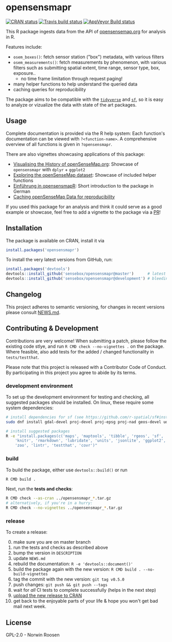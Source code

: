 # opensensmapr

[![CRAN status](https://www.r-pkg.org/badges/version/opensensmapr)](https://cran.r-project.org/package=opensensmapr)
[![Travis build status](https://travis-ci.org/sensebox/opensensmapR.svg?branch=master)](https://travis-ci.org/sensebox/opensensmapR)
[![AppVeyor Build status](https://ci.appveyor.com/api/projects/status/dtad4ves48gebss7/branch/master?svg=true)](https://ci.appveyor.com/project/noerw/opensensmapr/branch/master)

This R package ingests data from the API of [opensensemap.org][osem] for analysis in R.

Features include:

- `osem_boxes()`: fetch sensor station ("box") metadata, with various filters
- `osem_measurements()`: fetch measurements by phenomenon, with various filters such as submitting spatial extent, time range, sensor type, box, exposure..
  - no time frame limitation through request paging!
- many helper functions to help understand the queried data
- caching queries for reproducibility

The package aims to be compatible with the [`tidyverse`][tidy] and [`sf`][sf],
so it is easy to analyze or vizualize the data with state of the art packages.

[osem]: https://opensensemap.org/
[sf]: https://github.com/r-spatial/sf
[tidy]: https://www.tidyverse.org/

## Usage

Complete documentation is provided via the R help system:
Each function's documentation can be viewed with `?<function-name>`.
A comprehensive overview of all functions is given in `?opensensmapr`.

There are also vignettes showcasing applications of this package:

- [Visualising the History of openSenseMap.org][osem-history]: Showcase of `opensensmapr` with `dplyr` + `ggplot2`
- [Exploring the openSenseMap dataset][osem-intro]: Showcase of included helper functions
- [Einführung in opensensmapR][intro-deutsch]: Short introduction to the package in German
- [Caching openSenseMap Data for reproducibility][osem-serialization]

[osem-intro]: https://sensebox.github.io/opensensmapR/inst/doc/intro-deutsch.html
[intro-deutsch]: https://sensebox.github.io/opensensmapR/inst/doc/osem-intro.html
[osem-history]: https://sensebox.github.io/opensensmapR/inst/doc/osem-history.html
[osem-serialization]: https://sensebox.github.io/opensensmapR/inst/doc/osem-serialization.html

If you used this package for an analysis and think it could serve as a good
example or showcase, feel free to add a vignette to the package via a [PR](#contribute)!

## Installation

The package is available on CRAN, install it via

```r
install.packages('opensensmapr')
```

To install the very latest versions from GitHub, run:

```r
install.packages('devtools')
devtools::install_github('sensebox/opensensmapr@master')      # latest stable version
devtools::install_github('sensebox/opensensmapr@development') # bleeding edge version
```

## Changelog

This project adheres to semantic versioning, for changes in recent versions please consult [NEWS.md](NEWS.md).

## Contributing & Development

Contributions are very welcome!
When submitting a patch, please follow the existing code stlye,
and run `R CMD check --no-vignettes .` on the package.
Where feasible, also add tests for the added / changed functionality in `tests/testthat`.

Please note that this project is released with a Contributor Code of Conduct.
By participating in this project you agree to abide by its terms.

### development environment

To set up the development environment for testing and checking, all suggested packages should be installed.
On linux, these require some system dependencies:
```sh
# install dependencies for sf (see https://github.com/r-spatial/sf#installing)
sudo dnf install gdal-devel proj-devel proj-epsg proj-nad geos-devel udunits2-devel

# install suggested packages
R -e "install.packages(c('maps', 'maptools', 'tibble', 'rgeos', 'sf',
    'knitr', 'rmarkdown', 'lubridate', 'units', 'jsonlite', 'ggplot2',
    'zoo', 'lintr', 'testthat', 'covr')"
```

### build

To build the package, either use `devtools::build()` or run
```sh
R CMD build .
```

Next, run the **tests and checks**:
```sh
R CMD check --as-cran ../opensensmapr_*.tar.gz
# alternatively, if you're in a hurry:
R CMD check --no-vignettes ../opensensmapr_*.tar.gz
```

### release

To create a release:

0. make sure you are on master branch
1. run the tests and checks as described above
2. bump the version in `DESCRIPTION`
3. update `NEWS.md`
3. rebuild the documentation: `R -e 'devtools::document()'`
4. build the package again with the new version: `R CMD build . --no-build-vignettes`
5. tag the commit with the new version: `git tag v0.5.0`
6. push changes: `git push && git push --tags`
7. wait for *all* CI tests to complete successfully (helps in the next step)
8. [upload the new release to CRAN](https://cran.r-project.org/submit.html)
9. get back to the enjoyable parts of your life & hope you won't get bad mail next week.


## License

GPL-2.0 - Norwin Roosen
